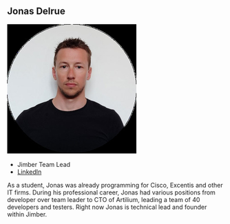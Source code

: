 ## Jonas Delrue

![jonas_delrue](img/jonas_delrue.jpg)

- Jimber Team Lead
- [LinkedIn](https://www.linkedin.com/in/jonas-delrue/)

As a student, Jonas was already programming for Cisco, Excentis and other IT firms. During his professional career, Jonas had various positions from developer over team leader to CTO of Artilium, leading a team of 40 developers and testers. Right now Jonas is technical lead and founder within Jimber.

<!-- <BR>
<div class="aspect-w-16 aspect-h-9">
<iframe src="https://player.vimeo.com/video/413268925" width="800" height="450" frameborder="0" allow="autoplay; fullscreen" allowfullscreen></iframe>
</div>
<BR> -->
